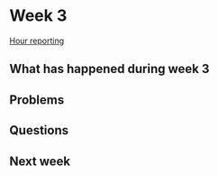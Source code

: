 # Week 3

[Hour reporting]()

## What has happened during week 3


## Problems


## Questions


## Next week